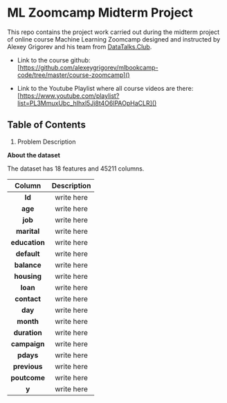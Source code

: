 # ML Zoomcamp Midterm Project

This repo contains the project work carried out during the midterm project of online course Machine Learning Zoomcamp designed and instructed by Alexey Grigorev and his team from [DataTalks.Club](https://datatalks.club/). 

- Link to the course github: 
[https://github.com/alexeygrigorev/mlbookcamp-code/tree/master/course-zoomcamp]() 

- Link to the Youtube Playlist where all course videos are there:
[https://www.youtube.com/playlist?list=PL3MmuxUbc_hIhxl5Ji8t4O6lPAOpHaCLR]() 


## Table of Contents

1. Problem Description

**About the dataset**

The dataset has 18 features and 45211 columns. 


|  Column  |             Description             |
|:--------:|:-----------------------------------:|
|    **Id**   |  write here  |
|    **age**   |  write here |
|    **job**   |  write here |
|   **marital**   | write here |
| **education** |    write here    |
| **default** |  write here  |
|  **balance**  |  write here  |
| **housing**  |  write here  |
| **loan**  |  write here  |
| **contact**  |  write here  |
| **day**  |  write here  |
| **month**  |  write here  |
| **duration**  |  write here  |
| **campaign**  |  write here  |
| **pdays**  |  write here  |
| **previous**  |  write here  |
| **poutcome**  |  write here  |
| **y**  |  write here  |


##